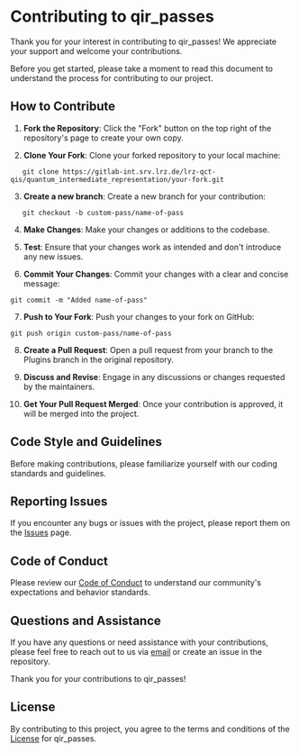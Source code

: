 # Contributing to qir_passes

Thank you for your interest in contributing to qir_passes! We appreciate your support and welcome your contributions.

Before you get started, please take a moment to read this document to understand the process for contributing to our project.

## How to Contribute

1. **Fork the Repository**: Click the "Fork" button on the top right of the repository's page to create your own copy.

2. **Clone Your Fork**: Clone your forked repository to your local machine:
```shell
   git clone https://gitlab-int.srv.lrz.de/lrz-qct-qis/quantum_intermediate_representation/your-fork.git
```

3. **Create a new branch**: Create a new branch for your contribution:
```shell
   git checkout -b custom-pass/name-of-pass
```

4. **Make Changes**: Make your changes or additions to the codebase.

5. **Test**: Ensure that your changes work as intended and don't introduce any new issues.

6. **Commit Your Changes**: Commit your changes with a clear and concise message:
```shell
git commit -m "Added name-of-pass"
```

7. **Push to Your Fork**: Push your changes to your fork on GitHub:
```shell
git push origin custom-pass/name-of-pass
```

8. **Create a Pull Request**: Open a pull request from your branch to the Plugins branch in the original repository.

9. **Discuss and Revise**: Engage in any discussions or changes requested by the maintainers.

10. **Get Your Pull Request Merged**: Once your contribution is approved, it will be merged into the project.

## Code Style and Guidelines

Before making contributions, please familiarize yourself with our coding standards and guidelines. 

## Reporting Issues

If you encounter any bugs or issues with the project, please report them on the [Issues](https://gitlab-int.srv.lrz.de/lrz-qct-qis/quantum_intermediate_representation/qir_passes/-/issues) page.

## Code of Conduct

Please review our [Code of Conduct](CODE_OF_CONDUCT.md) to understand our community's expectations and behavior standards.

## Questions and Assistance

If you have any questions or need assistance with your contributions, please feel free to reach out to us via [email](mailto:jorge.echavarria@lrz.de) or create an issue in the repository.

Thank you for your contributions to qir_passes!

## License

By contributing to this project, you agree to the terms and conditions of the [License](LICENSE) for qir_passes.


